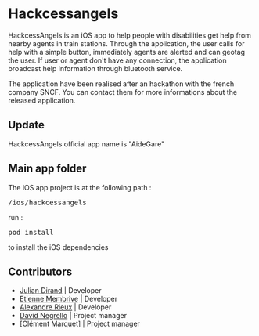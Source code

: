 # Hackcessangels
HackcessAngels is an iOS app to help people with disabilities get help from nearby agents in train stations. Through the application, the user calls for help with a simple button, immediately agents are alerted and can geotag the user. If user or agent don't have any connection, the application broadcast help information through bluetooth service.

The application have been realised after an hackathon with the french company SNCF. You can contact them for more informations about the released application.

## Update
HackcessAngels official app name is "AideGare"

## Main app folder
The iOS app project is at the following path :
<pre>/ios/hackcessangels</pre>
run : <pre>pod install</pre> to install the iOS dependencies

## Contributors
- [Julian Dirand](https://www.linkedin.com/profile/view?id=178837640) | Developer
- [Etienne Membrive](http://etienne.membrives.fr) | Developer
- [Alexandre Rieux](http://alexrieux.fr) | Developer
- [David Negrello](https://www.linkedin.com/profile/view?id=62596103) | Project manager
- [Clément Marquet] | Project manager